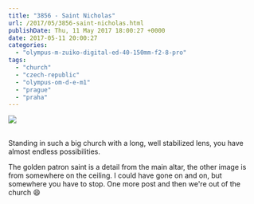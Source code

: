 ```yaml
---
title: "3856 - Saint Nicholas"
url: /2017/05/3856-saint-nicholas.html
publishDate: Thu, 11 May 2017 18:00:27 +0000
date: 2017-05-11 20:00:27
categories: 
  - "olympus-m-zuiko-digital-ed-40-150mm-f2-8-pro"
tags: 
  - "church"
  - "czech-republic"
  - "olympus-om-d-e-m1"
  - "prague"
  - "praha"
---
```

<div class="container">
<div class="center"><a target="_blank" href="https://d25zfm9zpd7gm5.cloudfront.net/1200x1200/2016/20161024_115214_lr.jpg"><img class="webfeedsFeaturedVisual" src="https://d25zfm9zpd7gm5.cloudfront.net/0600x0600/2016/20161024_115214_lr.jpg" /></a></div>
</div>
<br />

Standing in such a big church with a long, well stabilized lens, you have almost endless possibilities. 

<a target="_blank" href="https://d25zfm9zpd7gm5.cloudfront.net/1200x1200/2016/20161024_115005_lr.jpg"><img style="margin: 0pt 0px 0pt 10px; float: right;" src="https://d25zfm9zpd7gm5.cloudfront.net/0150x0150/2016/20161024_115005_lr.jpg" alt="" border="0" /></a> The golden patron saint is a detail from the main altar, the other image is from somewhere on the ceiling. I could have gone on and on, but somewhere you have to stop. One more post and then we're out of the church 😄


